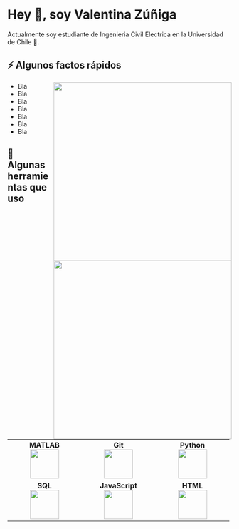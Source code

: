 

# Hey 👋, soy Valentina Zúñiga
<p>Actualmente soy estudiante de Ingenieria Civil Electrica en la Universidad de Chile 🎯.
</p>
<p>
</p>
<p>
</p>

## ⚡️ Algunos factos rápidos
<img align="right" src="https://media.giphy.com/media/9gISqB3tncMmY/giphy.gif" width="400" />
<ul>
    <li> Bla </li>
    <li> Bla </li>
    <li> Bla </li>
    <li> Bla </li>
    <li> Bla </li>
    <li> Bla </li>
    <li> Bla </li>
</ul>

## 🚀 Algunas herramientas que uso
<img align="right" src="https://i.giphy.com/media/v1.Y2lkPTc5MGI3NjExbzcwcmF1cnNvY2tlcXU0dTNsemxvZnJ0cXBrdHFkbWJ0bjN1N2RseiZlcD12MV9pbnRlcm5hbF9naWZfYnlfaWQmY3Q9Zw/xlA198GxRZLw1YJugx/giphy.gif" width="400" />
<p align="left">
    <table>
    <tbody>
<tr>
<td align="center" width="20%">
<span><b><center>MATLAB</center></b></span> 
<img height=65px src="https://img.icons8.com/nolan/2x/matlab.png"> 
</td>

<td align="center" width="20%">
<span><b><center>Git</center></b></span> 
<img height=65px src="https://img.icons8.com/ios-glyphs/2x/github-2.png"> 
</td>

<td align="center" width="20%">
<span><b><center>Python</center></b></span> 
<img height=65px src="https://img.icons8.com/color/2x/python.png"> 
</td>
</tr>

<tr>
<td align="center" width="20%">
<span><b><center>SQL</center></b></span> 
<img height=65px src="https://img.icons8.com/ios-filled/2x/sql.png"> 
</td>

<td align="center" width="20%">
<span><b><center>JavaScript</center></b></span> 
<img height=65px src="https://img.icons8.com/color/2x/javascript.png"> 
</td>

<td align="center" width="20%">
<span><b><center>HTML</center></b></span> 
<img height=65px src="https://img.icons8.com/color/2x/html-5.png"> 
</td>
</tr>

</tbody>
</table>
</p>

